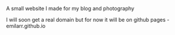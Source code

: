 A small website I made for my blog and photography

I will soon get a real domain but for now it will be on github pages - emilarr.github.io
